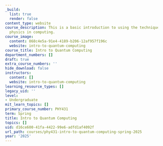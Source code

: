```yaml
---
_build:
  list: true
  render: false
content_type: website
course_description: This is a basic introduction to using the techniques of quantum
  physics in computing.
course_image:
  content: 868c4e5a-91e4-4189-b206-12af957f196c
  website: intro-to-quantum-computing
course_title: Intro to Quantum Computing
department_numbers: []
draft: true
extra_course_numbers: ''
hide_download: false
instructors:
  content: []
  website: intro-to-quantum-computing
learning_resource_types: []
legacy_uid: ''
level:
- Undergraduate
mit_learn_topics: []
primary_course_number: PHY431
term: Spring
title: Intro to Quantum Computing
topics: []
uid: d16ce600-41fa-4422-99e6-adfd1af4092f
url_path: courses/phy431-intro-to-quantum-computing-spring-2025
year: '2025'
---
```

